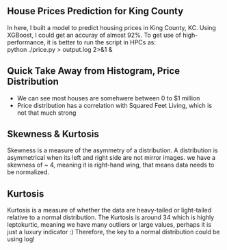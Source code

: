 ## House Prices Prediction for King County  
In here, I built a model to predict housing prices in King County, KC. Using XGBoost, I could get an accuray of almost 92%.
To get use of high-performance, it is better to run the script in HPCs as:  
python ./price.py > output.log 2>&1 &


## Quick Take Away from Histogram, Price Distribution
* We can see most houses are somehwere between 0 to $1 million
* Price distribution has a correlation with Squared Feet Living, which is not that much strong

## Skewness & Kurtosis
Skewness is a measure of the asymmetry of a distribution. A distribution is asymmetrical when its left and right side are not mirror images. we have a skewness of ~ 4, meaning it is right-hand wing, that means data needs to be normalized.

## Kurtosis
Kurtosis is a measure of whether the data are heavy-tailed or light-tailed relative to a normal distribution. The Kurtosis is around 34 which is highly leptokurtic, meaning we have many outliers or large values, perhaps it is just a luxury indicator :) Therefore, the key to a normal distribution could be using log!
